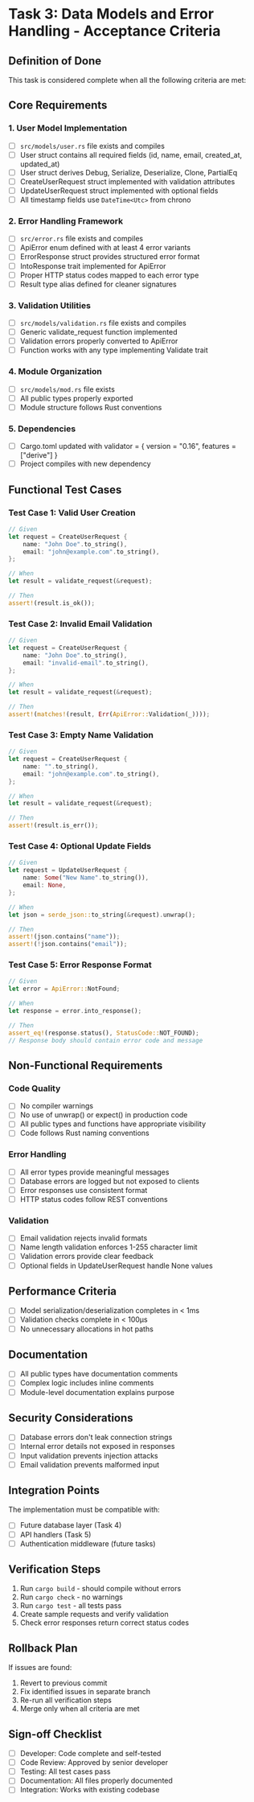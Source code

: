 # Task 3: Data Models and Error Handling - Acceptance Criteria

## Definition of Done
This task is considered complete when all the following criteria are met:

## Core Requirements

### 1. User Model Implementation
- [ ] `src/models/user.rs` file exists and compiles
- [ ] User struct contains all required fields (id, name, email, created_at, updated_at)
- [ ] User struct derives Debug, Serialize, Deserialize, Clone, PartialEq
- [ ] CreateUserRequest struct implemented with validation attributes
- [ ] UpdateUserRequest struct implemented with optional fields
- [ ] All timestamp fields use `DateTime<Utc>` from chrono

### 2. Error Handling Framework
- [ ] `src/error.rs` file exists and compiles
- [ ] ApiError enum defined with at least 4 error variants
- [ ] ErrorResponse struct provides structured error format
- [ ] IntoResponse trait implemented for ApiError
- [ ] Proper HTTP status codes mapped to each error type
- [ ] Result type alias defined for cleaner signatures

### 3. Validation Utilities
- [ ] `src/models/validation.rs` file exists and compiles
- [ ] Generic validate_request function implemented
- [ ] Validation errors properly converted to ApiError
- [ ] Function works with any type implementing Validate trait

### 4. Module Organization
- [ ] `src/models/mod.rs` file exists
- [ ] All public types properly exported
- [ ] Module structure follows Rust conventions

### 5. Dependencies
- [ ] Cargo.toml updated with validator = { version = "0.16", features = ["derive"] }
- [ ] Project compiles with new dependency

## Functional Test Cases

### Test Case 1: Valid User Creation
```rust
// Given
let request = CreateUserRequest {
    name: "John Doe".to_string(),
    email: "john@example.com".to_string(),
};

// When
let result = validate_request(&request);

// Then
assert!(result.is_ok());
```

### Test Case 2: Invalid Email Validation
```rust
// Given
let request = CreateUserRequest {
    name: "John Doe".to_string(),
    email: "invalid-email".to_string(),
};

// When
let result = validate_request(&request);

// Then
assert!(matches!(result, Err(ApiError::Validation(_))));
```

### Test Case 3: Empty Name Validation
```rust
// Given
let request = CreateUserRequest {
    name: "".to_string(),
    email: "john@example.com".to_string(),
};

// When
let result = validate_request(&request);

// Then
assert!(result.is_err());
```

### Test Case 4: Optional Update Fields
```rust
// Given
let request = UpdateUserRequest {
    name: Some("New Name".to_string()),
    email: None,
};

// When
let json = serde_json::to_string(&request).unwrap();

// Then
assert!(json.contains("name"));
assert!(!json.contains("email"));
```

### Test Case 5: Error Response Format
```rust
// Given
let error = ApiError::NotFound;

// When
let response = error.into_response();

// Then
assert_eq!(response.status(), StatusCode::NOT_FOUND);
// Response body should contain error code and message
```

## Non-Functional Requirements

### Code Quality
- [ ] No compiler warnings
- [ ] No use of unwrap() or expect() in production code
- [ ] All public types and functions have appropriate visibility
- [ ] Code follows Rust naming conventions

### Error Handling
- [ ] All error types provide meaningful messages
- [ ] Database errors are logged but not exposed to clients
- [ ] Error responses use consistent format
- [ ] HTTP status codes follow REST conventions

### Validation
- [ ] Email validation rejects invalid formats
- [ ] Name length validation enforces 1-255 character limit
- [ ] Validation errors provide clear feedback
- [ ] Optional fields in UpdateUserRequest handle None values

## Performance Criteria
- [ ] Model serialization/deserialization completes in < 1ms
- [ ] Validation checks complete in < 100μs
- [ ] No unnecessary allocations in hot paths

## Documentation
- [ ] All public types have documentation comments
- [ ] Complex logic includes inline comments
- [ ] Module-level documentation explains purpose

## Security Considerations
- [ ] Database errors don't leak connection strings
- [ ] Internal error details not exposed in responses
- [ ] Input validation prevents injection attacks
- [ ] Email validation prevents malformed input

## Integration Points
The implementation must be compatible with:
- [ ] Future database layer (Task 4)
- [ ] API handlers (Task 5)
- [ ] Authentication middleware (future tasks)

## Verification Steps
1. Run `cargo build` - should compile without errors
2. Run `cargo check` - no warnings
3. Run `cargo test` - all tests pass
4. Create sample requests and verify validation
5. Check error responses return correct status codes

## Rollback Plan
If issues are found:
1. Revert to previous commit
2. Fix identified issues in separate branch
3. Re-run all verification steps
4. Merge only when all criteria are met

## Sign-off Checklist
- [ ] Developer: Code complete and self-tested
- [ ] Code Review: Approved by senior developer
- [ ] Testing: All test cases pass
- [ ] Documentation: All files properly documented
- [ ] Integration: Works with existing codebase